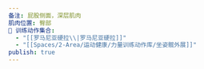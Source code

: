 ```yaml
---
备注: 屁股侧面，深层肌肉
肌肉位置: 臀部
🏃 训练动作集合:
  - "[[罗马尼亚硬拉\\|罗马尼亚硬拉]]"
  - "[[Spaces/2-Area/运动健康/力量训练动作库/坐姿髋外展]]"
publish: true
---
```

